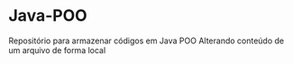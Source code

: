 # Java-POO
Repositório para armazenar códigos em Java POO
Alterando conteúdo de um arquivo de forma local 